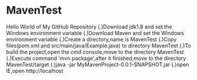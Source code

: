 # MavenTest
Hello World of My GitHub Repository
(.)Download jdk1.8 and set the Windows environment variable
(.)Download Maven and set the Windows environment variable
(.)Create a directory,name is MavenTest
(.)Copy files(pom.xml and src/main/java/Example.java) to directory MavenTest
(.)To build the project,open the cmd console,move to the directory MavenTest
(.)Execute command 'mvn package',after it finished,move to the directory MavenTest/target
(.)java -jar MyMavenProject-0.0.1-SNAPSHOT.jar
(.)open IE,open http://localhost

